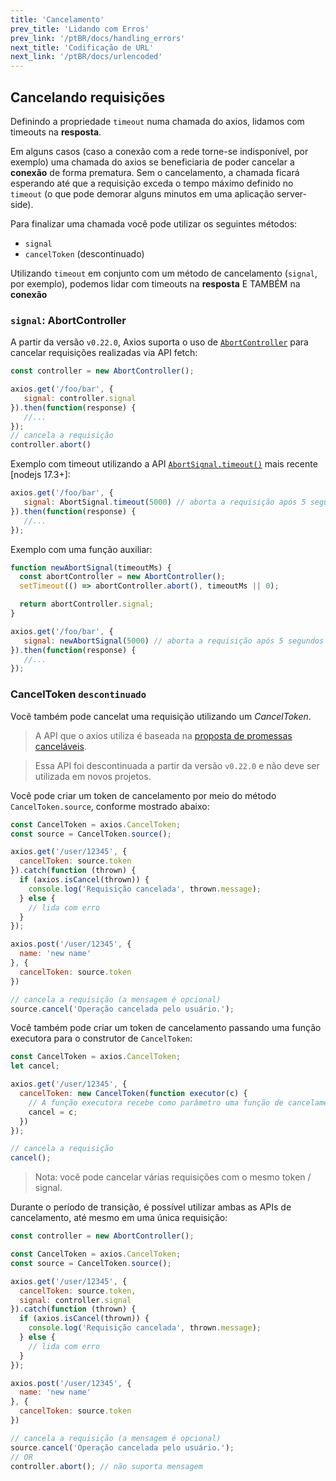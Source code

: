 ```yaml
---
title: 'Cancelamento'
prev_title: 'Lidando com Erros'
prev_link: '/ptBR/docs/handling_errors'
next_title: 'Codificação de URL'
next_link: '/ptBR/docs/urlencoded'
---
```


## Cancelando requisições

Definindo a propriedade `timeout` numa chamada do axios, lidamos com timeouts na **resposta**.

Em alguns casos (caso a conexão com a rede torne-se indisponível, por exemplo) uma chamada do axios se beneficiaria de poder cancelar a **conexão** de forma prematura. Sem o cancelamento, a chamada ficará esperando até que a requisição exceda o tempo máximo definido no `timeout` (o que pode demorar alguns minutos em uma aplicação server-side).

Para finalizar uma chamada você pode utilizar os seguintes métodos:
- `signal`
- `cancelToken` (descontinuado)

Utilizando `timeout` em conjunto com um método de cancelamento (`signal`, por exemplo), podemos lidar com timeouts na **resposta** E TAMBÉM na **conexão**

### `signal`: AbortController

A partir da versão `v0.22.0`, Axios suporta o uso de [`AbortController`](https://developer.mozilla.org/en-US/docs/Web/API/AbortController) para cancelar requisições realizadas via API fetch:

```js
const controller = new AbortController();

axios.get('/foo/bar', {
   signal: controller.signal
}).then(function(response) {
   //...
});
// cancela a requisição
controller.abort()
```

Exemplo com timeout utilizando a API [`AbortSignal.timeout()`](https://developer.mozilla.org/en-US/docs/Web/API/AbortSignal/timeout) mais recente [nodejs 17.3+]:
```js
axios.get('/foo/bar', {
   signal: AbortSignal.timeout(5000) // aborta a requisição após 5 segundos
}).then(function(response) {
   //...
});
```

Exemplo com uma função auxiliar: 
```js
function newAbortSignal(timeoutMs) {
  const abortController = new AbortController();
  setTimeout(() => abortController.abort(), timeoutMs || 0);

  return abortController.signal;
}

axios.get('/foo/bar', {
   signal: newAbortSignal(5000) // aborta a requisição após 5 segundos
}).then(function(response) {
   //...
});
```

### CancelToken `descontinuado`

Você também pode cancelat uma requisição utilizando um *CancelToken*.

> A API que o axios utiliza é baseada na [proposta de promessas canceláveis](https://github.com/tc39/proposal-cancelable-promises).

> Essa API foi descontinuada a partir da versão `v0.22.0` e não deve ser utilizada em novos projetos.

Você pode criar um token de cancelamento por meio do método `CancelToken.source`, conforme mostrado abaixo:

```js
const CancelToken = axios.CancelToken;
const source = CancelToken.source();

axios.get('/user/12345', {
  cancelToken: source.token
}).catch(function (thrown) {
  if (axios.isCancel(thrown)) {
    console.log('Requisição cancelada', thrown.message);
  } else {
    // lida com erro
  }
});

axios.post('/user/12345', {
  name: 'new name'
}, {
  cancelToken: source.token
})

// cancela a requisição (a mensagem é opcional)
source.cancel('Operação cancelada pelo usuário.');
```

Você também pode criar um token de cancelamento passando uma função executora para o construtor de `CancelToken`:

```js
const CancelToken = axios.CancelToken;
let cancel;

axios.get('/user/12345', {
  cancelToken: new CancelToken(function executor(c) {
    // A função executora recebe como parâmetro uma função de cancelamento
    cancel = c;
  })
});

// cancela a requisição
cancel();
```

> Nota: você pode cancelar várias requisições com o mesmo token / signal.

Durante o período de transição, é possível utilizar ambas as APIs de cancelamento, até mesmo em uma única requisição:

```js
const controller = new AbortController();

const CancelToken = axios.CancelToken;
const source = CancelToken.source();

axios.get('/user/12345', {
  cancelToken: source.token,
  signal: controller.signal
}).catch(function (thrown) {
  if (axios.isCancel(thrown)) {
    console.log('Requisição cancelada', thrown.message);
  } else {
    // lida com erro
  }
});

axios.post('/user/12345', {
  name: 'new name'
}, {
  cancelToken: source.token
})

// cancela a requisição (a mensagem é opcional)
source.cancel('Operação cancelada pelo usuário.');
// OR
controller.abort(); // não suporta mensagem
```